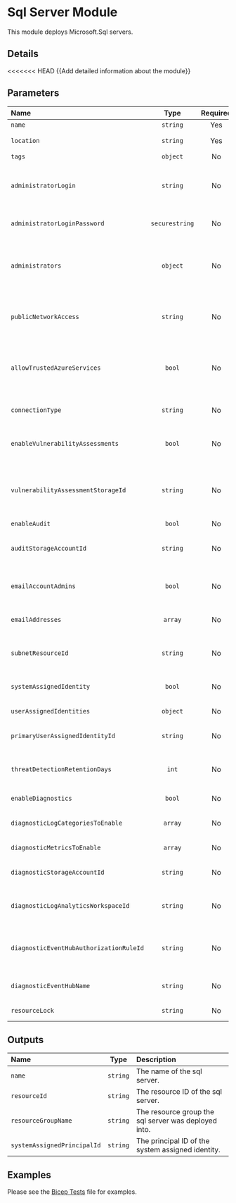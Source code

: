 # Sql Server Module

This module deploys Microsoft.Sql servers.

## Details

<<<<<<< HEAD
{{Add detailed information about the module}}

## Parameters

| Name                                    | Type           | Required | Description                                                                                                                                          |
| :-------------------------------------- | :------------: | :------: | :--------------------------------------------------------------------------------------------------------------------------------------------------- |
| `name`                                  | `string`       | Yes      | The resource name.                                                                                                                                   |
| `location`                              | `string`       | Yes      | The geo-location where the resource lives.                                                                                                           |
| `tags`                                  | `object`       | No       | Optional. Resource tags.                                                                                                                             |
| `administratorLogin`                    | `string`       | No       | Optional. Administrator username for the server. Once created it cannot be changed. Required if "administrators" is not provided.                    |
| `administratorLoginPassword`            | `securestring` | No       | Optional. The administrator login password. Required if "administrators" is not provided.                                                            |
| `administrators`                        | `object`       | No       | Optional. The Azure Active Directory administrator of the server. Required if "administratorLogin" and "administratorLoginPassword" is not provided. |
| `publicNetworkAccess`                   | `string`       | No       | Optional. Whether or not public endpoint access is allowed for this server. Only Disable if you wish to restrict to just private endpoints and VNET. |
| `allowTrustedAzureServices`             | `bool`         | No       | Optional. Enables trusted Azure services to access the sql server bypassing firewall restrictions  PublicNetworkAccess must be enabled for this.     |
| `connectionType`                        | `string`       | No       | Optional. The server connection type. Note private link requires Proxy.                                                                              |
| `enableVulnerabilityAssessments`        | `bool`         | No       | Optional. Enable Vulnerability Assessments. Not currently supported with user managed identities.                                                    |
| `vulnerabilityAssessmentStorageId`      | `string`       | No       | Optional. Resource ID of the Storage Account to store Vulnerability Assessments. Required when enableVulnerabilityAssessments set to "true".         |
| `enableAudit`                           | `bool`         | No       | Optional. Enable Audit logging.                                                                                                                      |
| `auditStorageAccountId`                 | `string`       | No       | Optional. Resource ID of the Storage Account to store Audit logs. Required when enableAudit set to "true".                                           |
| `emailAccountAdmins`                    | `bool`         | No       | Optional. Specifies that the schedule scan notification will be is sent to the subscription administrators.                                          |
| `emailAddresses`                        | `array`        | No       | Optional. Specifies an array of e-mail addresses to which the scan notification is sent.                                                             |
| `subnetResourceId`                      | `string`       | No       | Optional. Resource ID of the virtual network subnet to configure as a virtual network rule.                                                          |
| `systemAssignedIdentity`                | `bool`         | No       | Optional. Enables system assigned managed identity on the resource.                                                                                  |
| `userAssignedIdentities`                | `object`       | No       | Optional. The ID(s) to assign to the resource.                                                                                                       |
| `primaryUserAssignedIdentityId`         | `string`       | No       | Optional. The resource ID of a user assigned identity to be used by default.                                                                         |
| `threatDetectionRetentionDays`          | `int`          | No       | Optional. Specifies the number of days to keep in the Threat Detection audit logs. Zero means keep forever.                                          |
| `enableDiagnostics`                     | `bool`         | No       | Optional. Enable diagnostic logging.                                                                                                                 |
| `diagnosticLogCategoriesToEnable`       | `array`        | No       | Optional. The name of log category groups that will be streamed.                                                                                     |
| `diagnosticMetricsToEnable`             | `array`        | No       | Optional. The name of metrics that will be streamed.                                                                                                 |
| `diagnosticStorageAccountId`            | `string`       | No       | Optional. Storage account resource id. Only required if enableDiagnostics is set to true.                                                            |
| `diagnosticLogAnalyticsWorkspaceId`     | `string`       | No       | Optional. Log analytics workspace resource id. Only required if enableDiagnostics is set to true.                                                    |
| `diagnosticEventHubAuthorizationRuleId` | `string`       | No       | Optional. Event hub authorization rule for the Event Hubs namespace. Only required if enableDiagnostics is set to true.                              |
| `diagnosticEventHubName`                | `string`       | No       | Optional. Event hub name. Only required if enableDiagnostics is set to true.                                                                         |
| `resourceLock`                          | `string`       | No       | Optional. Specify the type of resource lock.                                                                                                         |

## Outputs

| Name                        | Type     | Description                                          |
| :-------------------------- | :------: | :--------------------------------------------------- |
| `name`                      | `string` | The name of the sql server.                          |
| `resourceId`                | `string` | The resource ID of the sql server.                   |
| `resourceGroupName`         | `string` | The resource group the sql server was deployed into. |
| `systemAssignedPrincipalId` | `string` | The principal ID of the system assigned identity.    |

## Examples

Please see the [Bicep Tests](test/main.test.bicep) file for examples.